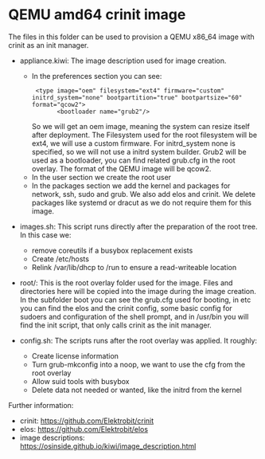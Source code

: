 # QEMU amd64 crinit image

The files in this folder can be used to provision a QEMU x86_64 image with crinit as an init manager.

- appliance.kiwi: The image description used for image creation. 
    - In the preferences section you can see: 
        ```
         <type image="oem" filesystem="ext4" firmware="custom" initrd_system="none" bootpartition="true" bootpartsize="60" format="qcow2">
               <bootloader name="grub2"/>
        ```
         So we will get an oem image, meaning the system can resize itself after deployment. The Filesystem used for the root filesystem will be ext4, we will use a custom firmware. For initrd_system none is specified, so we will not use a initrd system builder. Grub2 will be used as a bootloader, you can find related grub.cfg in the root overlay. The format of the QEMU image will be qcow2.
    - In the user section we create the root user
    - In the packages section we add the kernel and packages for network, ssh, sudo and grub. We also add elos and crinit. We delete packages like systemd or dracut as we do not require them for this image.

- images.sh: This script runs directly after the preparation of the root tree. In this case we:
    - remove coreutils if a busybox replacement exists
    - Create /etc/hosts
    - Relink /var/lib/dhcp to /run to ensure a read-writeable location

- root/: This is the root overlay folder used for the image. Files and directories here will be copied into the image during the image creation. In the subfolder boot you can see the grub.cfg used for booting, in etc you can find the elos and the crinit config, some basic config for sudoers and configuration of the shell prompt, and in /usr/bin you will find the init script, that only calls crinit as the init manager.

- config.sh: The scripts runs after the root overlay was applied. It roughly:
    - Create license information
    - Turn grub-mkconfig into a noop, we want to use the cfg from the root overlay
    - Allow suid tools with busybox
    - Delete data not needed or wanted, like the initrd from the kernel

Further information:
- crinit: https://github.com/Elektrobit/crinit
- elos: https://github.com/Elektrobit/elos
- image descriptions: https://osinside.github.io/kiwi/image_description.html
